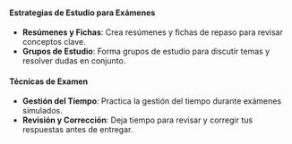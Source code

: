 

#### Estrategias de Estudio para Exámenes

- **Resúmenes y Fichas**: Crea resúmenes y fichas de repaso para revisar conceptos clave.
- **Grupos de Estudio**: Forma grupos de estudio para discutir temas y resolver dudas en conjunto.

#### Técnicas de Examen

- **Gestión del Tiempo**: Practica la gestión del tiempo durante exámenes simulados.
- **Revisión y Corrección**: Deja tiempo para revisar y corregir tus respuestas antes de entregar.
